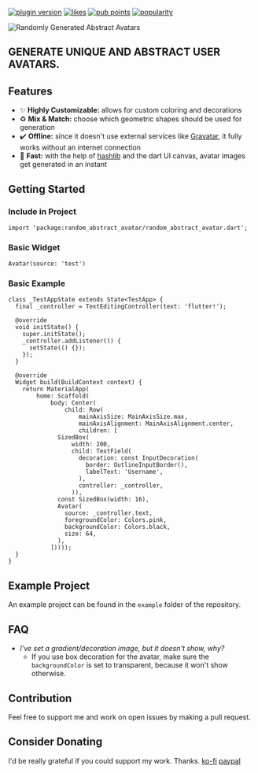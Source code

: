 [![plugin version](https://img.shields.io/pub/v/random_abstract_avatar?label=pub)](https://pub.dev/packages/random_abstract_avatar)
[![likes](https://img.shields.io/pub/likes/random_abstract_avatar?logo=dart)](https://pub.dev/packages/random_abstract_avatar/score)
[![pub points](https://img.shields.io/pub/points/random_abstract_avatar?logo=dart&color=teal)](https://pub.dev/packages/random_abstract_avatar/score)
[![popularity](https://img.shields.io/pub/popularity/random_abstract_avatar?logo=dart)](https://pub.dev/packages/random_abstract_avatar/score)

![Randomly Generated Abstract Avatars](https://i.imgur.com/yr8R8q7.png)
## GENERATE UNIQUE AND ABSTRACT USER AVATARS.

## Features
* ✨ **Highly Customizable:** allows for custom coloring and decorations
* ♻️ **Mix & Match:** choose which geometric shapes should be used for generation
* ✔️ **Offline:** since it doesn't use external services like [Gravatar](https://gravatar.com/), it fully works without an internet connection
* 🚀 **Fast:** with the help of [hashlib](https://pub.dev/packages/hashlib) and the dart UI canvas, avatar images get generated in an instant

## Getting Started
### Include in Project
```
import 'package:random_abstract_avatar/random_abstract_avatar.dart';
```

### Basic Widget
```
Avatar(source: 'test')
```

### Basic Example
```
class _TestAppState extends State<TestApp> {
  final _controller = TextEditingController(text: 'flutter!');

  @override
  void initState() {
    super.initState();
    _controller.addListener(() {
      setState(() {});
    });
  }

  @override
  Widget build(BuildContext context) {
    return MaterialApp(
        home: Scaffold(
            body: Center(
                child: Row(
                    mainAxisSize: MainAxisSize.max,
                    mainAxisAlignment: MainAxisAlignment.center,
                    children: [
              SizedBox(
                  width: 200,
                  child: TextField(
                    decoration: const InputDecoration(
                      border: OutlineInputBorder(),
                      labelText: 'Username',
                    ),
                    controller: _controller,
                  )),
              const SizedBox(width: 16),
              Avatar(
                source: _controller.text,
                foregroundColor: Colors.pink,
                backgroundColor: Colors.black,
                size: 64,
              ),
            ]))));
  }
}
```

## Example Project
An example project can be found in the `example` folder of the repository.

## FAQ
* _I've set a gradient/decoration image, but it doesn't show, why?_
  * If you use box decoration for the avatar, make sure the `backgroundColor` is set to transparent, because it won't show otherwise.

## Contribution
Feel free to support me and work on open issues by making a pull request.

## Consider Donating
I'd be really grateful if you could support my work. Thanks.
[ko-fi](https://ko-fi.com/milchkonsument)
[paypal](https://www.paypal.com/paypalme/Milchbub)
